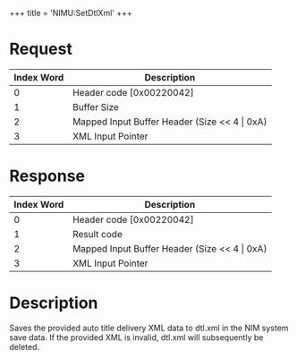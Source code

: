 +++
title = 'NIMU:SetDtlXml'
+++

# Request

| Index Word | Description                                     |
|------------|-------------------------------------------------|
| 0          | Header code \[0x00220042\]                      |
| 1          | Buffer Size                                     |
| 2          | Mapped Input Buffer Header (Size \<\< 4 \| 0xA) |
| 3          | XML Input Pointer                               |

# Response

| Index Word | Description                                     |
|------------|-------------------------------------------------|
| 0          | Header code \[0x00220042\]                      |
| 1          | Result code                                     |
| 2          | Mapped Input Buffer Header (Size \<\< 4 \| 0xA) |
| 3          | XML Input Pointer                               |

# Description

Saves the provided auto title delivery XML data to dtl.xml in the NIM
system save data. If the provided XML is invalid, dtl.xml will
subsequently be deleted.
